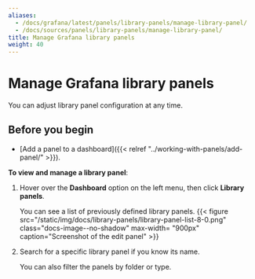 ```yaml
---
aliases:
  - /docs/grafana/latest/panels/library-panels/manage-library-panel/
  - /docs/sources/panels/library-panels/manage-library-panel/
title: Manage Grafana library panels
weight: 40
---
```


# Manage Grafana library panels

You can adjust library panel configuration at any time.

## Before you begin

- [Add a panel to a dashboard]({{< relref "../working-with-panels/add-panel/" >}}).

**To view and manage a library panel**:

1. Hover over the **Dashboard** option on the left menu, then click **Library panels**.

   You can see a list of previously defined library panels.
   {{< figure src="/static/img/docs/library-panels/library-panel-list-8-0.png" class="docs-image--no-shadow" max-width= "900px" caption="Screenshot of the edit panel" >}}

1. Search for a specific library panel if you know its name.

   You can also filter the panels by folder or type.
